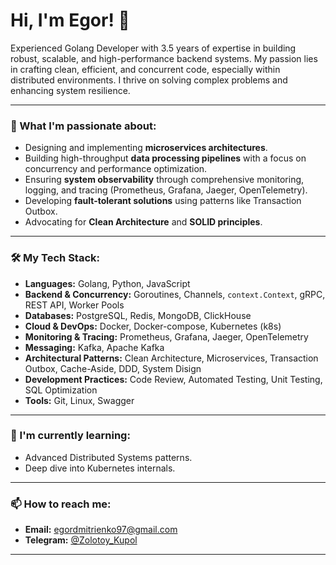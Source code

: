 # Hi, I'm Egor! 👋

Experienced Golang Developer with 3.5 years of expertise in building robust, scalable, and high-performance backend systems. My passion lies in crafting clean, efficient, and concurrent code, especially within distributed environments.  I thrive on solving complex problems and enhancing system resilience.

---
### 🚀 What I'm passionate about:
* Designing and implementing **microservices architectures**.
* Building high-throughput **data processing pipelines** with a focus on concurrency and performance optimization.
* Ensuring **system observability** through comprehensive monitoring, logging, and tracing (Prometheus, Grafana, Jaeger, OpenTelemetry).
* Developing **fault-tolerant solutions** using patterns like Transaction Outbox.
* Advocating for **Clean Architecture** and **SOLID principles**.

---

### 🛠️ My Tech Stack:
* **Languages:** Golang, Python, JavaScript 
* **Backend & Concurrency:** Goroutines, Channels, `context.Context`, gRPC, REST API, Worker Pools 
* **Databases:** PostgreSQL, Redis, MongoDB, ClickHouse 
* **Cloud & DevOps:** Docker, Docker-compose, Kubernetes (k8s) 
* **Monitoring & Tracing:** Prometheus, Grafana, Jaeger, OpenTelemetry 
* **Messaging:** Kafka, Apache Kafka 
* **Architectural Patterns:** Clean Architecture, Microservices, Transaction Outbox, Cache-Aside, DDD, System Disign
* **Development Practices:** Code Review, Automated Testing, Unit Testing, SQL Optimization 
* **Tools:** Git, Linux, Swagger 

---

### 🌱 I'm currently learning:
* Advanced Distributed Systems patterns.
* Deep dive into Kubernetes internals.

---

### 📫 How to reach me:
* **Email:** [egordmitrienko97@gmail.com](mailto:egordmitrienko97@gmail.com) 
* **Telegram:** [@Zolotoy_Kupol](https://t.me/Zolotoy_Kupol)

---
